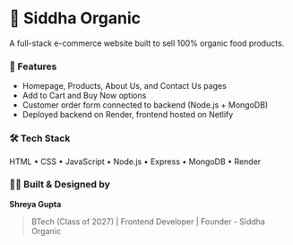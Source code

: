 # 🌿 Siddha Organic

A full-stack e-commerce website built to sell 100% organic food products.

### 🔹 Features
- Homepage, Products, About Us, and Contact Us pages
- Add to Cart and Buy Now options
- Customer order form connected to backend (Node.js + MongoDB)
- Deployed backend on Render, frontend hosted on Netlify

### 🛠️ Tech Stack
HTML • CSS • JavaScript • Node.js • Express • MongoDB • Render

### 🧑‍💻 Built & Designed by
**Shreya Gupta**
> BTech (Class of 2027) | Frontend Developer | Founder - Siddha Organic

